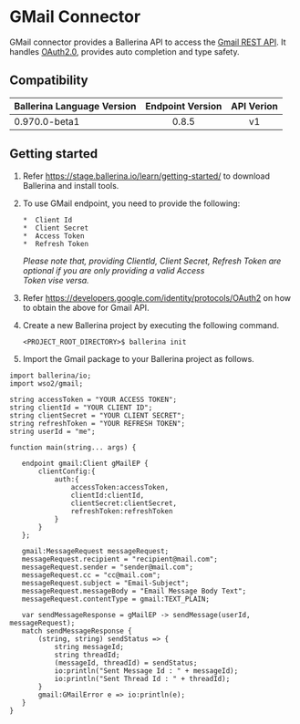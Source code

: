# GMail Connector

GMail connector provides a Ballerina API to access the [Gmail REST API](https://developers.google.com/gmail/api/v1/reference/). It handles [OAuth2.0](http://tools.ietf.org/html/rfc6749), provides auto completion and type safety.

## Compatibility

| Ballerina Language Version                   | Endpoint Version           | API Verion
| ---------------------------------------------|:--------------------------:| :--------------:
| 0.970.0-beta1                                | 0.8.5                      | v1

## Getting started

1.  Refer https://stage.ballerina.io/learn/getting-started/ to download Ballerina and install tools.
2.  To use GMail endpoint, you need to provide the following:

        *  Client Id
        *  Client Secret
        *  Access Token
        *  Refresh Token
    
       *Please note that, providing ClientId, Client Secret, Refresh Token are optional if you are only providing a valid Access                   
       Token vise versa.*
    
3.  Refer https://developers.google.com/identity/protocols/OAuth2 on how to obtain the above for Gmail API.

4. Create a new Ballerina project by executing the following command.

      ``<PROJECT_ROOT_DIRECTORY>$ ballerina init``

5. Import the Gmail package to your Ballerina project as follows.

```ballerina
import ballerina/io;
import wso2/gmail;

string accessToken = "YOUR ACCESS TOKEN";
string clientId = "YOUR CLIENT ID";
string clientSecret = "YOUR CLIENT SECRET";
string refreshToken = "YOUR REFRESH TOKEN";
string userId = "me";

function main(string... args) {

   endpoint gmail:Client gMailEP {
       clientConfig:{
           auth:{
               accessToken:accessToken,
               clientId:clientId,
               clientSecret:clientSecret,
               refreshToken:refreshToken
           }
       }
   };

   gmail:MessageRequest messageRequest;
   messageRequest.recipient = "recipient@mail.com";
   messageRequest.sender = "sender@mail.com";
   messageRequest.cc = "cc@mail.com";
   messageRequest.subject = "Email-Subject";
   messageRequest.messageBody = "Email Message Body Text";
   messageRequest.contentType = gmail:TEXT_PLAIN;

   var sendMessageResponse = gMailEP -> sendMessage(userId, messageRequest);
   match sendMessageResponse {
       (string, string) sendStatus => {
           string messageId;
           string threadId;
           (messageId, threadId) = sendStatus;
           io:println("Sent Message Id : " + messageId);
           io:println("Sent Thread Id : " + threadId);
       }
       gmail:GMailError e => io:println(e);
   }
}
```
